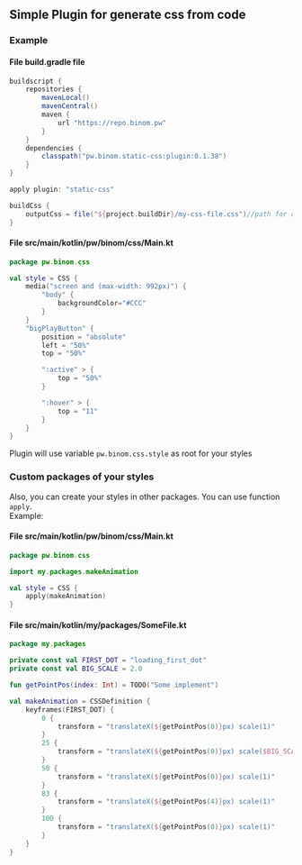 ## Simple Plugin for generate css from code

### Example

#### File build.gradle file

```groovy
buildscript {
    repositories {
        mavenLocal()
        mavenCentral()
        maven {
            url "https://repo.binom.pw"
        }
    }
    dependencies {
        classpath("pw.binom.static-css:plugin:0.1.38")
    }
}

apply plugin: "static-css"

buildCss {
    outputCss = file("${project.buildDir}/my-css-file.css")//path for output file
}
```

#### File src/main/kotlin/pw/binom/css/Main.kt

```kotlin
package pw.binom.css

val style = CSS {
    media("screen and (max-width: 992px)") {
        "body" {
            backgroundColor="#CCC"
        }
    }
    "bigPlayButton" {
        position = "absolute"
        left = "50%"
        top = "50%"

        ":active" > {
            top = "50%"
        }

        ":hover" > {
            top = "11"
        }
    }
}
```

Plugin will use variable `pw.binom.css.style` as root for your styles

### Custom packages of your styles
Also, you can create your styles in other packages. You can use function `apply`.<br>
Example:

#### File src/main/kotlin/pw/binom/css/Main.kt

```kotlin
package pw.binom.css

import my.packages.makeAnimation

val style = CSS {
    apply(makeAnimation)
}
```

#### File src/main/kotlin/my/packages/SomeFile.kt

```kotlin
package my.packages

private const val FIRST_DOT = "loading_first_dot"
private const val BIG_SCALE = 2.0

fun getPointPos(index: Int) = TODO("Some implement")

val makeAnimation = CSSDefinition {
    keyframes(FIRST_DOT) {
        0 {
            transform = "translateX(${getPointPos(0)}px) scale(1)"
        }
        25 {
            transform = "translateX(${getPointPos(0)}px) scale($BIG_SCALE)"
        }
        50 {
            transform = "translateX(${getPointPos(0)}px) scale(1)"
        }
        83 {
            transform = "translateX(${getPointPos(4)}px) scale(1)"
        }
        100 {
            transform = "translateX(${getPointPos(0)}px) scale(1)"
        }
    }
}

```
